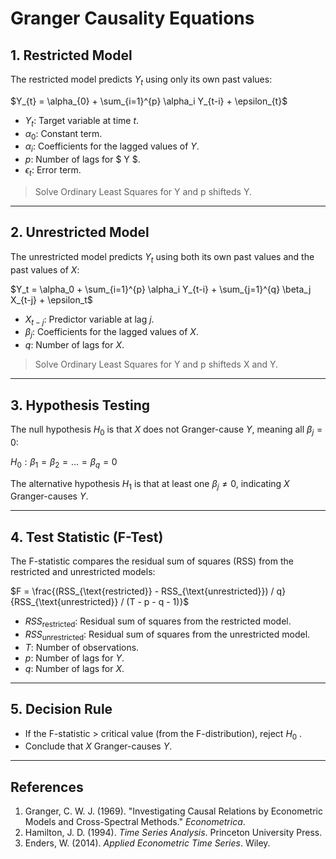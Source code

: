# Granger Causality Equations

## 1. **Restricted Model**
The restricted model predicts $Y_{t}$ using only its own past values:

$Y_{t} = \alpha_{0} + \sum_{i=1}^{p} \alpha_i Y_{t-i} + \epsilon_{t}$

- $Y_t$: Target variable at time $t$.
- $\alpha_0$: Constant term.
- $\alpha_i$: Coefficients for the lagged values of $Y$.
- $p$: Number of lags for $ Y $.
- $\epsilon_t$: Error term.

> Solve Ordinary Least Squares for Y and p shifteds Y.
---

## 2. **Unrestricted Model**
The unrestricted model predicts $Y_t$ using both its own past values and the past values of $X$:

$Y_t = \alpha_0 + \sum_{i=1}^{p} \alpha_i Y_{t-i} + \sum_{j=1}^{q} \beta_j X_{t-j} + \epsilon_t$

- $X_{t-j}$: Predictor variable at lag $j$.
- $\beta_j$: Coefficients for the lagged values of $X$.
- $q$: Number of lags for $X$.

> Solve Ordinary Least Squares for Y and p shifteds X and Y.
---

## 3. **Hypothesis Testing**
The null hypothesis $H_0$ is that $X$ does not Granger-cause $Y$, meaning all $\beta_j = 0$:

$H_0: \beta_1 = \beta_2 = \dots = \beta_q = 0$

The alternative hypothesis $H_1$ is that at least one $\beta_j \neq 0$, indicating $X$ Granger-causes $Y$.

---

## 4. **Test Statistic (F-Test)**
The F-statistic compares the residual sum of squares (RSS) from the restricted and unrestricted models:

$F = \frac{(RSS_{\text{restricted}} - RSS_{\text{unrestricted}}) / q}{RSS_{\text{unrestricted}} / (T - p - q - 1)}$

- $RSS_{\text{restricted}}$: Residual sum of squares from the restricted model.
- $RSS_{\text{unrestricted}}$: Residual sum of squares from the unrestricted model.
- $T$: Number of observations.
- $p$: Number of lags for $Y$.
- $q$: Number of lags for $X$.

---

## 5. **Decision Rule**
- If the F-statistic > critical value (from the F-distribution), reject $H_0$ .
- Conclude that $X$ Granger-causes $Y$.

---

## References
1. Granger, C. W. J. (1969). "Investigating Causal Relations by Econometric Models and Cross-Spectral Methods." *Econometrica*.
2. Hamilton, J. D. (1994). *Time Series Analysis*. Princeton University Press.
3. Enders, W. (2014). *Applied Econometric Time Series*. Wiley.